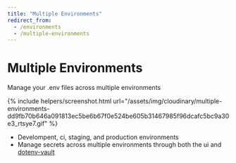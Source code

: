 ```yaml
---
title: "Multiple Environments"
redirect_from:
  - /environments
  - /multiple-environments
---
```


<div class="container">
  <div class="row text-center mb-3">
    <div class="col">
      <h1 class="display-1 fw-extrabold mt-5 lh-1">Multiple Environments</h1>
      <div class="row">
        <div class="col-lg-8 offset-lg-2">
          <p class="h2 fw-light mt-1">Manage your .env files across multiple environments</p>
        </div>
      </div>
    </div>
  </div>
</div>

<div class="row mb-5">
  <div class="col-lg-8 offset-lg-2">
    {% include helpers/screenshot.html url="/assets/img/cloudinary/multiple-environments-dd9fb70b646a091813ec5be6b67f0e524be605b31467985f96dcafc5bc9a30e3_rtsye7.gif" %}
    <ul>
      <li>Develompent, ci, staging, and production environments</li>
      <li>Manage secrets across multiple environments through both the ui and <a href="/install">dotenv-vault</a></li>
    </ul>
  </div>
</div>
